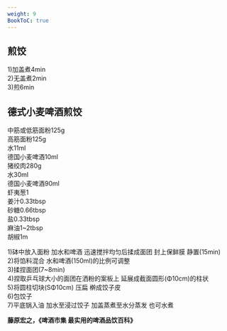 ```yaml
---
weight: 9
BookToC: true
---
```


## 煎饺

1)加盖煮4min  
2)无盖煮2min  
3)煎6min

## 德式小麦啤酒煎饺

中筋或低筋面粉125g  
高筋面粉125g  
水11ml  
德国小麦啤酒10ml  
猪绞肉280g  
水30ml  
德国小麦啤酒90ml  
虾夷葱1  
姜汁0.33tbsp  
砂糖0.66tbsp  
盐0.33tbsp  
麻油1~2tbsp  
胡椒1m

1)砵中放入面粉 加水和啤酒 迅速搅拌均匀后揉成面团 封上保鲜膜 静置(15min)  
2)将馅料混合 水和啤酒(150ml)的比例可调整  
3)揉捏面团(7~8min)  
4)捏取乒乓球大小的面团在洒粉的案板上 延展成截面圆形(Φ10cm)的柱状  
5)将圆柱切块(SΦ10cm) 压扁 檊成饺子皮  
6)包饺子  
7)平底锅入油 加水至浸过饺子 加盖蒸煮至水分蒸发 也可水煮

**藤原宏之，《啤酒市集 最实用的啤酒品饮百科》**